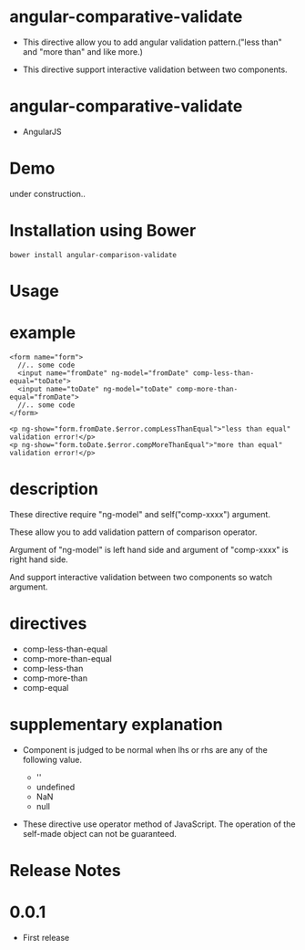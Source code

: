 angular-comparative-validate
============================

- This directive allow you to add angular validation pattern.("less than" and "more than" and like more.)

- This directive support interactive validation between two components.

angular-comparative-validate
============================

- AngularJS

Demo
============================
under construction..

Installation using Bower
============================
```
bower install angular-comparison-validate
```

Usage
============================

# example
```
<form name="form">
  //.. some code
  <input name="fromDate" ng-model="fromDate" comp-less-than-equal="toDate">
  <input name="toDate" ng-model="toDate" comp-more-than-equal="fromDate">
  //.. some code
</form>

<p ng-show="form.fromDate.$error.compLessThanEqual">"less than equal" validation error!</p>
<p ng-show="form.toDate.$error.compMoreThanEqual">"more than equal" validation error!</p>
```

# description
These directive require "ng-model" and self("comp-xxxx") argument.

These allow you to add validation pattern of comparison operator.

Argument of "ng-model" is left hand side and argument of "comp-xxxx" is right hand side.

And support interactive validation between two components so watch argument.


# directives
- comp-less-than-equal
- comp-more-than-equal
- comp-less-than
- comp-more-than
- comp-equal

# supplementary explanation
- Component is judged to be normal when lhs or rhs are any of the following value.

    - ''
    - undefined
    - NaN
    - null

- These directive use operator method of JavaScript.
  The operation of the self-made object can not be guaranteed.

Release Notes
============================
# 0.0.1
- First release

